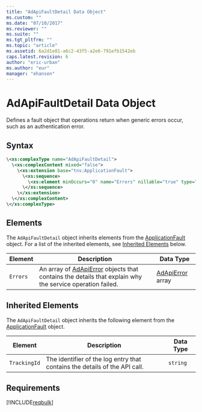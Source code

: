 ```yaml
---
title: "AdApiFaultDetail Data Object"
ms.custom: ""
ms.date: "07/10/2017"
ms.reviewer: ""
ms.suite: ""
ms.tgt_pltfrm: ""
ms.topic: "article"
ms.assetid: 6a2d1e81-a6c2-43f5-a2e6-791efb1542eb
caps.latest.revision: 6
author: "eric-urban"
ms.author: "eur"
manager: "ehansen"
---
```

# AdApiFaultDetail Data Object
Defines a fault object that operations return when generic errors occur, such as an authentication error.

## Syntax

```xml
\<xs:complexType name="AdApiFaultDetail">
  \<xs:complexContent mixed="false">
    \<xs:extension base="tns:ApplicationFault">
      \<xs:sequence>
        \<xs:element minOccurs="0" name="Errors" nillable="true" type="tns:ArrayOfAdApiError" />
      \</xs:sequence>
    \</xs:extension>
  \</xs:complexContent>
\</xs:complexType>
```

## <a name="Elements"></a>Elements
The `AdApiFaultDetail` object inherits elements from the [ApplicationFault](../bulk-api/applicationfault-data-object.md) object. For a list of the inherited elements, see [Inherited Elements](#InheritedElements) below.

|Element|Description|Data Type|
|-----------|---------------|-------------|
|`Errors`|An array of [AdApiError](../bulk-api/adapierror-data-object.md) objects that contains the details that explain why the service operation failed.|[AdApiError](../bulk-api/adapierror-data-object.md) array|

## <a name="InheritedElements"></a>Inherited Elements
The `AdApiFaultDetail` object inherits the following element from the [ApplicationFault](../bulk-api/applicationfault-data-object.md) object. 

|Element|Description|Data Type|
|-----------|---------------|-------------|
|`TrackingId`|The identifier of the log entry that contains the details of the API call.|`string`|

## Requirements
[!INCLUDE[reqbulk](../bulk-api/includes/reqbulk.md)]